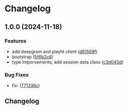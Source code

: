 # Changelog

## 1.0.0 (2024-11-18)


### Features

* add deepgram and playht client ([d61559f](https://github.com/oleksii-honchar/rnd-text-to-speech/commit/d61559fa65d696f1b5c2f4e787232680063c397f))
* bootstrap ([5f6b2c6](https://github.com/oleksii-honchar/rnd-text-to-speech/commit/5f6b2c66486f7c541935587989982d824a0e2224))
* type imporvements; add session data class ([c3d043d](https://github.com/oleksii-honchar/rnd-text-to-speech/commit/c3d043dd8365d2a2044d2292aae77ea996896dcb))


### Bug Fixes

* fix:  ([771336c](https://github.com/oleksii-honchar/rnd-text-to-speech/commit/771336cf7a0b4b11bb761fe906d84bde6e78fc83))

## Changelog
